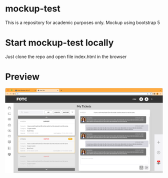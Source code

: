 # mockup-test
This is a repository for academic purposes only.
Mockup using bootstrap 5

# Start mockup-test locally
Just clone the repo and open file index.html in the browser 

# Preview
![Mockup preview](img/preview.png)

